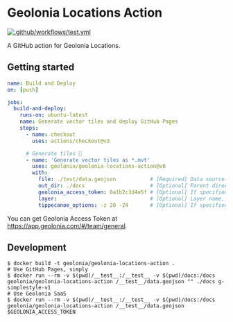 # Geolonia Locations Action

[![.github/workflows/test.yml](https://github.com/geolonia/geolonia-locations-action/actions/workflows/test.yml/badge.svg)](https://github.com/geolonia/geolonia-locations-action/actions/workflows/test.yml)

A GitHub action for Geolonia Locations.

## Getting started

```yaml
name: Build and Deploy
on: [push]

jobs:
  build-and-deploy:
    runs-on: ubuntu-latest
    name: Generate vector tiles and deploy GitHub Pages
    steps:
      - name: checkout
        uses: actions/checkout@v3

      # Generate tiles 🚀
      - name: 'Generate vector tiles as *.mvt'
        uses: geolonia/geolonia-locations-action@v0
        with:
          file: ./test/data.geojson           # [Required] Data source
          out_dir: ./docs                     # [Optional] Parent directory where tiles are generated as `<out_dir>/tiles`
          geolonia_access_token: 0a1b2c3d4e5f # [Optional] If specified, out_dir is ignored and Geolonia Locations is used. Otherwise, out_dir is respected and deployed to GitHub Pages
          layer:                              # [Optional] Layer name, default value is g-simplestyle-v1
          tippecanoe_options: -z 20 -Z4       # [Optional] If specified, default tippecanoe options except --force, --output-to-directory, --layer, --no-tile-compression are ignored.
```

You can get Geolonia Access Token at https://app.geolonia.com/#/team/general.

## Development

```shell
$ docker build -t geolonia/geolonia-locations-action .
# Use GitHub Pages, simply
$ docker run --rm -v $(pwd)/__test__:/__test__ -v $(pwd)/docs:/docs geolonia/geolonia-locations-action /__test__/data.geojson "" ./docs g-simplestyle-v1
# Use Geolonia SaaS
$ docker run --rm -v $(pwd)/__test__:/__test__ -v $(pwd)/docs:/docs geolonia/geolonia-locations-action /__test__/data.geojson $GEOLONIA_ACCESS_TOKEN
```
